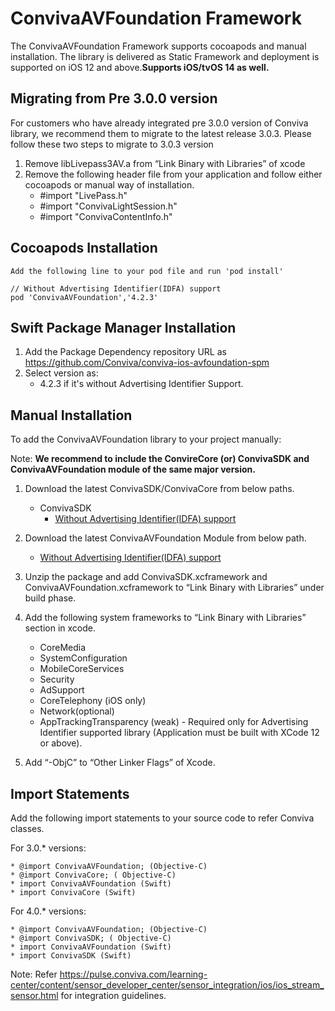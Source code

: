 # ConvivaAVFoundation Framework

The ConvivaAVFoundation Framework supports cocoapods and manual installation. The library is delivered as Static Framework and deployment is supported on iOS 12 and above.**Supports iOS/tvOS 14 as well.**

## Migrating from Pre 3.0.0 version
For customers who have already integrated pre 3.0.0 version of Conviva library, we recommend them to migrate to the latest 
release 3.0.3. Please follow these two steps to migrate to 3.0.3 version
  1. Remove libLivepass3AV.a from “Link Binary with Libraries” of xcode
  2. Remove the following header file from your application and follow either cocoapods or manual way of installation.
        * #import "LivePass.h"
        * #import "ConvivaLightSession.h"
        * #import "ConvivaContentInfo.h"


## Cocoapods Installation
    Add the following line to your pod file and run 'pod install'

    // Without Advertising Identifier(IDFA) support
    pod 'ConvivaAVFoundation','4.2.3'

## Swift Package Manager Installation
1. Add the Package Dependency repository URL as https://github.com/Conviva/conviva-ios-avfoundation-spm
2. Select version as:
    * 4.2.3 if it's without Advertising Identifier Support.

## Manual Installation
To add the ConvivaAVFoundation library to your project manually:

Note: **We recommend to include the ConvireCore (or) ConvivaSDK and ConvivaAVFoundation module of the same major version.**

1.	Download the latest ConvivaSDK/ConvivaCore from below paths.

    * ConvivaSDK
      * [Without Advertising Identifier(IDFA) support](https://github.com/Conviva/ConvivaSDK/archive/4.2.3.zip)

2.	Download the latest ConvivaAVFoundation Module from below path.
    * [Without Advertising Identifier(IDFA) support](https://github.com/Conviva/ConvivaAVFoundation/archive/4.2.3.zip)

3.	Unzip the package and add ConvivaSDK.xcframework and ConvivaAVFoundation.xcframework to “Link Binary with Libraries” under build phase.

4.	Add the following system frameworks to “Link Binary with Libraries” section in xcode.

    * CoreMedia
    * SystemConfiguration
    * MobileCoreServices
    * Security
    * AdSupport
    * CoreTelephony (iOS only)
    * Network(optional)
    * AppTrackingTransparency (weak) - Required only for Advertising Identifier supported library (Application must be built with XCode 12 or above).
    

5.	Add “-ObjC” to “Other Linker Flags” of Xcode.

    
## Import Statements

  Add the following import statements to your source code to refer Conviva classes.
 
For 3.0.* versions:

    * @import ConvivaAVFoundation; (Objective-C)
    * @import ConvivaCore; ( Objective-C)
    * import ConvivaAVFoundation (Swift)
    * import ConvivaCore (Swift)
    
For 4.0.* versions:

    * @import ConvivaAVFoundation; (Objective-C)
    * @import ConvivaSDK; ( Objective-C)
    * import ConvivaAVFoundation (Swift)
    * import ConvivaSDK (Swift)


Note: Refer https://pulse.conviva.com/learning-center/content/sensor_developer_center/sensor_integration/ios/ios_stream_sensor.html for integration guidelines.

